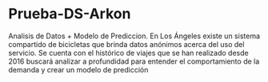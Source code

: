 # Prueba-DS-Arkon
Analisis de Datos + Modelo de Prediccion. En Los Ángeles existe un sistema compartido de bicicletas que brinda datos anónimos acerca del uso del servicio. Se cuenta con el histórico de viajes que se han realizado desde 2016  buscará analizar a profundidad para entender el comportamiento de la demanda y crear un modelo de predicción
